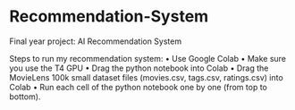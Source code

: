 # Recommendation-System
Final year project: AI Recommendation System

Steps to run my recommendation system:
• Use Google Colab
• Make sure you use the T4 GPU
• Drag the python notebook into Colab
• Drag the MovieLens 100k small dataset files (movies.csv, tags.csv, ratings.csv)
into Colab
• Run each cell of the python notebook one by one (from top to bottom).
